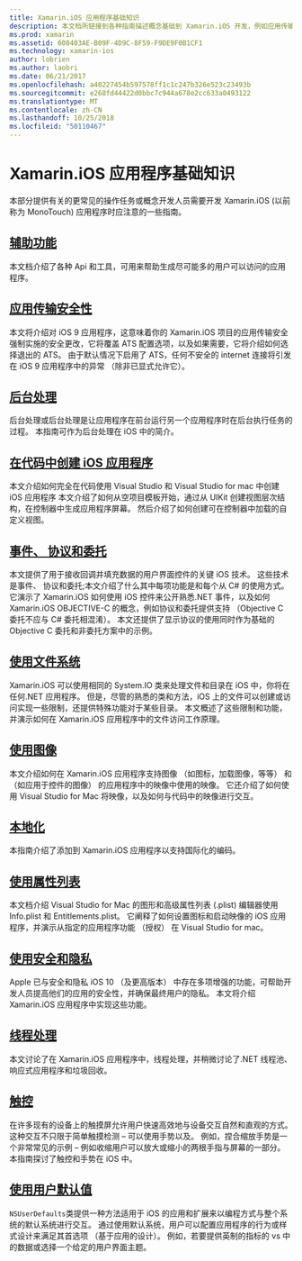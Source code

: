 ```yaml
---
title: Xamarin.iOS 应用程序基础知识
description: 本文档所链接到各种指南描述概念基础到 Xamarin.iOS 开发，例如应用传输安全时，后台处理，事件，与线程处理。
ms.prod: xamarin
ms.assetid: 608403AE-B09F-4D9C-8F59-F9DE9F0B1CF1
ms.technology: xamarin-ios
author: lobrien
ms.author: laobri
ms.date: 06/21/2017
ms.openlocfilehash: a40227454b597578ff1c1c247b326e523c23493b
ms.sourcegitcommit: e268fd44422d0bbc7c944a678e2cc633a0493122
ms.translationtype: MT
ms.contentlocale: zh-CN
ms.lasthandoff: 10/25/2018
ms.locfileid: "50110467"
---
```

# <a name="xamarinios-application-fundamentals"></a>Xamarin.iOS 应用程序基础知识

本部分提供有关的更常见的操作任务或概念开发人员需要开发 Xamarin.iOS (以前称为 MonoTouch) 应用程序时应注意的一些指南。

## <a name="accessibilityiosapp-fundamentalsaccessibilitymd"></a>[辅助功能](~/ios/app-fundamentals/accessibility.md)

本文档介绍了各种 Api 和工具，可用来帮助生成尽可能多的用户可以访问的应用程序。

## <a name="app-transport-securityiosapp-fundamentalsatsmd"></a>[应用传输安全性](~/ios/app-fundamentals/ats.md)

本文将介绍对 iOS 9 应用程序，这意味着你的 Xamarin.iOS 项目的应用传输安全强制实施的安全更改，它将覆盖 ATS 配置选项，以及如果需要，它将介绍如何选择退出的 ATS。 由于默认情况下启用了 ATS，任何不安全的 internet 连接将引发在 iOS 9 应用程序中的异常 （除非已显式允许它）。

## <a name="backgroundingiosapp-fundamentalsbackgroundingindexmd"></a>[后台处理](~/ios/app-fundamentals/backgrounding/index.md)

后台处理或后台处理是让应用程序在前台运行另一个应用程序时在后台执行任务的过程。 本指南可作为后台处理在 iOS 中的简介。

## <a name="creating-ios-applications-in-codeiosapp-fundamentalsios-code-onlymd"></a>[在代码中创建 iOS 应用程序](~/ios/app-fundamentals/ios-code-only.md)

本文介绍如何完全在代码使用 Visual Studio 和 Visual Studio for mac 中创建 iOS 应用程序 本文介绍了如何从空项目模板开始，通过从 UIKit 创建视图层次结构，在控制器中生成应用程序屏幕。 然后介绍了如何创建可在控制器中加载的自定义视图。

## <a name="events-protocols-and-delegatesiosapp-fundamentalsdelegates-protocols-and-eventsmd"></a>[事件、 协议和委托](~/ios/app-fundamentals/delegates-protocols-and-events.md)

本文提供了用于接收回调并填充数据的用户界面控件的关键 iOS 技术。 这些技术是事件、 协议和委托;本文介绍了什么其中每项功能是和每个从 C# 的使用方式。 它演示了 Xamarin.iOS 如何使用 iOS 控件来公开熟悉.NET 事件，以及如何 Xamarin.iOS OBJECTIVE-C 的概念，例如协议和委托提供支持 （Objective C 委托不应与 C# 委托相混淆）。 本文还提供了显示协议的使用同时作为基础的 Objective C 委托和非委托方案中的示例。

## <a name="working-with-the-file-systemiosapp-fundamentalsfile-systemmd"></a>[使用文件系统](~/ios/app-fundamentals/file-system.md)

Xamarin.iOS 可以使用相同的 System.IO 类来处理文件和目录在 iOS 中，你将在任何.NET 应用程序。 但是，尽管的熟悉的类和方法，iOS 上的文件可以创建或访问实现一些限制，还提供特殊功能对于某些目录。 本文概述了这些限制和功能，并演示如何在 Xamarin.iOS 应用程序中的文件访问工作原理。

## <a name="working-with-imagesiosapp-fundamentalsimages-iconsindexmd"></a>[使用图像](~/ios/app-fundamentals/images-icons/index.md)

本文介绍如何在 Xamarin.iOS 应用程序支持图像 （如图标，加载图像，等等） 和 （如应用于控件的图像） 的应用程序中的映像中使用的映像。 它还介绍了如何使用 Visual Studio for Mac 将映像，以及如何与代码中的映像进行交互。

## <a name="localizationiosapp-fundamentalslocalizationindexmd"></a>[本地化](~/ios/app-fundamentals/localization/index.md)

本指南介绍了添加到 Xamarin.iOS 应用程序以支持国际化的编码。

## <a name="working-with-property-listsiosapp-fundamentalsindexmd"></a>[使用属性列表](~/ios/app-fundamentals/index.md)

本文档介绍 Visual Studio for Mac 的图形和高级属性列表 (.plist) 编辑器使用 Info.plist 和 Entitlements.plist。 它阐释了如何设置图标和启动映像的 iOS 应用程序，并演示从指定的应用程序功能 （授权） 在 Visual Studio for mac。

## <a name="working-with-security-and-privacyiosapp-fundamentalssecurity-privacymd"></a>[使用安全和隐私](~/ios/app-fundamentals/security-privacy.md)

Apple 已与安全和隐私 iOS 10 （及更高版本） 中存在多项增强的功能，可帮助开发人员提高他们的应用的安全性，并确保最终用户的隐私。 本文将介绍 Xamarin.iOS 应用程序中实现这些功能。

## <a name="threadingiosapp-fundamentalsthreadingmd"></a>[线程处理](~/ios/app-fundamentals/threading.md)

本文讨论了在 Xamarin.iOS 应用程序中，线程处理，并稍微讨论了.NET 线程池、 响应式应用程序和垃圾回收。

## <a name="touchiosapp-fundamentalstouchindexmd"></a>[触控](~/ios/app-fundamentals/touch/index.md)

在许多现有的设备上的触摸屏允许用户快速高效地与设备交互自然和直观的方式。 这种交互不只限于简单触摸检测 – 可以使用手势以及。 例如，捏合缩放手势是一个非常常见的示例 – 例如收缩用户可以放大或缩小的两根手指与屏幕的一部分。本指南探讨了触控和手势在 iOS 中。

## <a name="working-with-user-defaultsiosapp-fundamentalsuser-defaultsmd"></a>[使用用户默认值](~/ios/app-fundamentals/user-defaults.md)

`NSUserDefaults`类提供一种方法适用于 iOS 的应用和扩展来以编程方式与整个系统的默认系统进行交互。 通过使用默认系统，用户可以配置应用程序的行为或样式设计来满足其首选项 （基于应用的设计）。 例如，若要提供英制的指标的 vs 中的数据或选择一个给定的用户界面主题。
